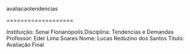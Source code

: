 avaliacaotendencias

===================

Instituição: Senai Florianópolis
Disciplina: Tendencias e Demandas
Professor: Eder Lima Soares
Nome: Lucas Reduzino dos Santos
Titulo: Avaliação Final

